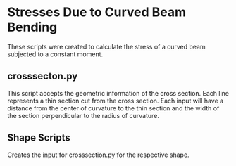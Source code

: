 Stresses Due to Curved Beam Bending
==============

These scripts were created to calculate the stress of a curved beam subjected to a constant moment.

crosssecton.py
--------------

This script accepts the geometric information of the cross section. Each line represents a thin section cut from the cross section.  Each input will have a distance from the center of curvature to the thin section and the width of the section perpendicular to the radius of curvature.

Shape Scripts
--------------

Creates the input for crosssection.py for the respective shape.
